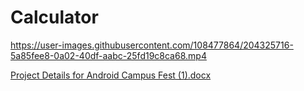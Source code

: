 # Calculator


https://user-images.githubusercontent.com/108477864/204325716-5a85fee8-0a02-40df-aabc-25fd19c8ca68.mp4

[Project Details for Android Campus Fest (1).docx](https://github.com/Purnima4567/CalculatorApp/files/10109883/Project.Details.for.Android.Campus.Fest.1.docx)
